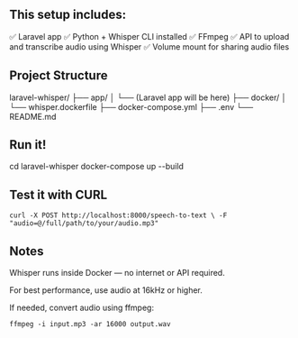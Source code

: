 ## This setup includes:

✅ Laravel app
✅ Python + Whisper CLI installed
✅ FFmpeg
✅ API to upload and transcribe audio using Whisper
✅ Volume mount for sharing audio files


## Project Structure
laravel-whisper/
├── app/
│   └── (Laravel app will be here)
├── docker/
│   └── whisper.dockerfile
├── docker-compose.yml
├── .env
└── README.md


## Run it!
cd laravel-whisper
docker-compose up --build


## Test it with CURL
`curl -X POST http://localhost:8000/speech-to-text \
  -F "audio=@/full/path/to/your/audio.mp3"`

## Notes
Whisper runs inside Docker — no internet or API required.

For best performance, use audio at 16kHz or higher.

If needed, convert audio using ffmpeg:

`ffmpeg -i input.mp3 -ar 16000 output.wav`